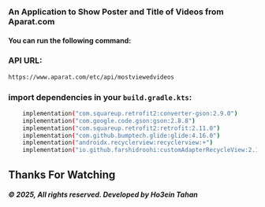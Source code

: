 ### An Application to Show Poster and Title of Videos from Aparat.com

#### You can run the following command:

### API URL:

``` bash
https://www.aparat.com/etc/api/mostviewedvideos
```

### import dependencies in your `build.gradle.kts`:

``` bash
    implementation("com.squareup.retrofit2:converter-gson:2.9.0")
    implementation("com.google.code.gson:gson:2.8.8")
    implementation("com.squareup.retrofit2:retrofit:2.11.0")
    implementation("com.github.bumptech.glide:glide:4.16.0")
    implementation("androidx.recyclerview:recyclerview:+")
    implementation("io.github.farshidroohi:customAdapterRecycleView:2.1.4")
```

## Thanks For Watching
##### © 2025, All rights reserved. Developed by Ho3ein Tahan